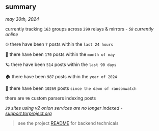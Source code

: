 
## summary
_may 30th, 2024_

currently tracking `163` groups across `299` relays & mirrors - _`58` currently online_

⏲ there have been `7` posts within the `last 24 hours`

🦈 there have been `170` posts within the `month of may`

🪐 there have been `514` posts within the `last 90 days`

🏚 there have been `987` posts within the `year of 2024`

🦕 there have been `10269` posts `since the dawn of ransomwatch`

there are `96` custom parsers indexing posts

_`20` sites using v2 onion services are no longer indexed - [support.torproject.org](https://support.torproject.org/onionservices/v2-deprecation/)_

> see the project [README](https://github.com/joshhighet/ransomwatch#ransomwatch--) for backend technicals
